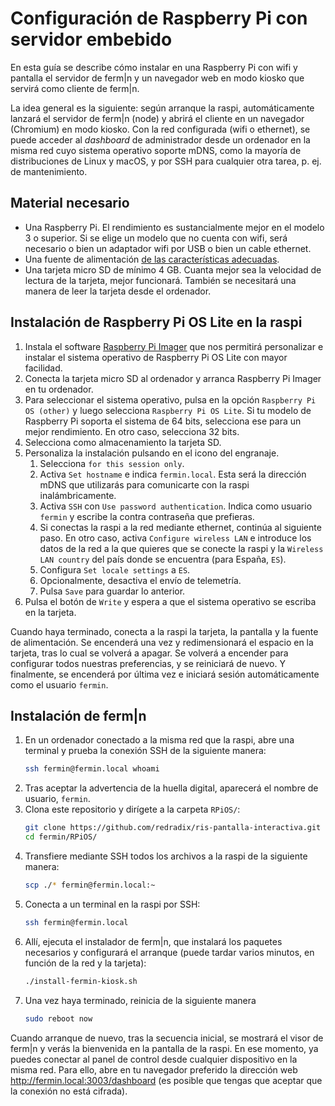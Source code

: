 # Configuración de Raspberry Pi con servidor embebido

En esta guía se describe cómo instalar en una Raspberry Pi con wifi y pantalla el servidor de ferm|n y un navegador web en modo kiosko que servirá como cliente de ferm|n.

La idea general es la siguiente: según arranque la raspi, automáticamente lanzará el servidor de ferm|n (node) y abrirá el cliente en un navegador (Chromium) en modo kiosko. Con la red configurada (wifi o ethernet), se puede acceder al _dashboard_ de administrador desde un ordenador en la misma red cuyo sistema operativo soporte mDNS, como la mayoría de distribuciones de Linux y macOS, y por SSH para cualquier otra tarea, p. ej. de mantenimiento.

## Material necesario

- Una Raspberry Pi. El rendimiento es sustancialmente mejor en el modelo 3 o superior. Si se elige un modelo que no cuenta con wifi, será necesario o bien un adaptador wifi por USB o bien un cable ethernet.
- Una fuente de alimentación [de las características adecuadas](https://www.raspberrypi.com/documentation/computers/raspberry-pi.html#power-supply).
- Una tarjeta micro SD de mínimo 4 GB. Cuanta mejor sea la velocidad de lectura de la tarjeta, mejor funcionará. También se necesitará una manera de leer la tarjeta desde el ordenador.

## Instalación de Raspberry Pi OS Lite en la raspi

1. Instala el software [Raspberry Pi Imager](https://www.raspberrypi.com/software/) que nos permitirá personalizar e instalar el sistema operativo de Raspberry Pi OS Lite con mayor facilidad.
2. Conecta la tarjeta micro SD al ordenador y arranca Raspberry Pi Imager en tu ordenador.
3. Para seleccionar el sistema operativo, pulsa en la opción `Raspberry Pi OS (other)` y luego selecciona `Raspberry Pi OS Lite`. Si tu modelo de Raspberry Pi soporta el sistema de 64 bits, selecciona ese para un mejor rendimiento. En otro caso, selecciona 32 bits.
4. Selecciona como almacenamiento la tarjeta SD.
5. Personaliza la instalación pulsando en el icono del engranaje.
   1. Selecciona `for this session only`.
   2. Activa `Set hostname` e indica `fermin.local`. Esta será la dirección mDNS que utilizarás para comunicarte con la raspi inalámbricamente.
   3. Activa `SSH` con `Use password authentication`. Indica como usuario `fermin` y escribe la contra contraseña que prefieras.
   4. Si conectas la raspi a la red mediante ethernet, continúa al siguiente paso. En otro caso, activa `Configure wireless LAN` e introduce los datos de la red a la que quieres que se conecte la raspi y la `Wireless LAN country` del país donde se encuentra (para España, `ES`).
   5. Configura `Set locale settings` a `ES`.
   6. Opcionalmente, desactiva el envío de telemetría.
   7. Pulsa `Save` para guardar lo anterior.
6. Pulsa el botón de `Write` y espera a que el sistema operativo se escriba en la tarjeta.

Cuando haya terminado, conecta a la raspi la tarjeta, la pantalla y la fuente de alimentación. Se encenderá una vez y redimensionará el espacio en la tarjeta, tras lo cual se volverá a apagar. Se volverá a encender para configurar todos nuestras preferencias, y se reiniciará de nuevo. Y finalmente, se encenderá por última vez e iniciará sesión automáticamente como el usuario `fermin`.

## Instalación de ferm|n

1. En un ordenador conectado a la misma red que la raspi, abre una terminal y prueba la conexión SSH de la siguiente manera:
   ```sh
   ssh fermin@fermin.local whoami
   ```
2. Tras aceptar la advertencia de la huella digital, aparecerá el nombre de usuario, `fermin`.
3. Clona este repositorio y dirígete a la carpeta `RPiOS/`:
   ```sh
   git clone https://github.com/redradix/ris-pantalla-interactiva.git ./fermin
   cd fermin/RPiOS/
   ```
4. Transfiere mediante SSH todos los archivos a la raspi de la siguiente manera:
   ```sh
   scp ./* fermin@fermin.local:~
   ```
5. Conecta a un terminal en la raspi por SSH:
   ```sh
   ssh fermin@fermin.local
   ```
6. Allí, ejecuta el instalador de ferm|n, que instalará los paquetes necesarios y configurará el arranque (puede tardar varios minutos, en función de la red y la tarjeta):
   ```sh
   ./install-fermin-kiosk.sh
   ```
7. Una vez haya terminado, reinicia de la siguiente manera
   ```sh
   sudo reboot now
   ```

Cuando arranque de nuevo, tras la secuencia inicial, se mostrará el visor de ferm|n y verás la bienvenida en la pantalla de la raspi. En ese momento, ya puedes conectar al panel de control desde cualquier dispositivo en la misma red. Para ello, abre en tu navegador preferido la dirección web http://fermin.local:3003/dashboard (es posible que tengas que aceptar que la conexión no está cifrada).
